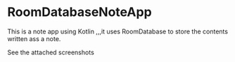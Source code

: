 # RoomDatabaseNoteApp
This is a note app using Kotlin ,,,it uses RoomDatabase to store the contents written ass a note.

See the attached screenshots
